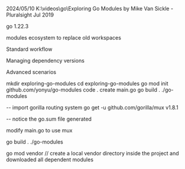 2024/05/10
K:\videos\go\Exploring Go Modules by Mike Van Sickle - Pluralsight Jul 2019


go 1.22.3



modules ecosystem to replace old workspaces

Standard workflow

Managing dependency versions
  

Advanced scenarios



mkdir exploring-go-modules
cd exploring-go-modules
go mod init github.com/yonyu/go-modules
code .
create main.go
go build .
./go-modules

-- import gorilla routing system
go get -u github.com/gorilla/mux v1.8.1

-- notice the go.sum file generated

modify main.go to use mux

go build .
./go-modules

go mod vendor // create a local vendor directory inside the project and downloaded all dependent modules
